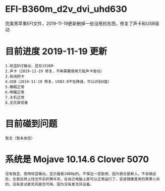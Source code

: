 # EFI-B360m_d2v_dvi_uhd630
完美黑苹果EFI文件，2019-11-19更新删掉一些没用的东西，修复了声卡和USB驱动

# 目前进度 2019-11-19 更新
    1.核显DVI输出，显存1536M
    2.声卡（2019-11-19 修复，不再需要使用万能声卡驱动）
    3.有线网卡
    4.USB（2019-11-19 修复，USB3.0不在降速，可以识别U盘）
    5.睡眠正常
    6.唤醒正常
    7.关机正常
    8.无花屏现象


# 目前碰到问题
    暂无（暂未发现）

# 系统是 Mojave 10.14.6  Clover 5070
    没有独显，使用核显输出，显示器是1080p的。不保证一定能用，因为我也是新人，不会搞这些，全是在网上找文件后折腾半天，在自己电脑上是可以正常运行了。安装镜像是用的黑果小兵的。没有尝试麦克风是否可用，因为没有麦克风设备。
